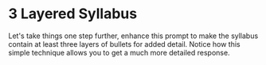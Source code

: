 # 3 Layered Syllabus

Let's take things one step further, enhance this prompt to make the syllabus contain at least three layers of bullets for added detail. Notice how this simple technique allows you to get a much more detailed response.